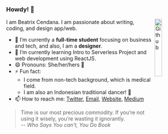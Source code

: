 ### Howdy! 👋

<img width="20%" align="right" alt="Github" src="https://drive.google.com/thumbnail?id=1BGb13XSE-E8ZeAVG3g_ZyBZ1egEmFaj2" />

I am Beatrix Cendana. I am passionate about writing, coding, and design app/web. 

- 🔭 I’m currently a **full-time student** focusing on business and tech, and also, I am a **designer**.
- 🌱 I’m currently learning Intro to Serverless Project and web development using ReactJS.
- 😄 Pronouns: She/her/hers 👸
- ⚡ Fun fact: 
   - I come from non-tech background, which is medical field. 
   - I am also an Indonesian traditional dancer! 💃
- 📫 How to reach me: [Twitter](https://twitter.com/Beatrixcdn),  [Email](mailto:beatrix.intan@gmail.com), [Website](http://beatrixcendana.com/), [Medium](https://medium.com/@beatrixcendana)

> Time is our most precious commodity. If you’re not using it wisely, you’re wasting it ignorantly. <br/>
> -- *Who Says You can't, You Do Book*

